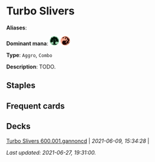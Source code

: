 # Turbo Slivers

**Aliases**: 

**Dominant mana**: <img src="../resources/images/mana/G.png" width="25"/> <img src="../resources/images/mana/R.png" width="25"/>

**Type**: `Aggro`, `Combo`

**Description**: TODO.

## **Staples**



## **Frequent cards**



## **Decks**

[Turbo Slivers 600.001.gannoncd](https://deckstats.net/decks/181430/2102506-turbo-slivers-600-001-gannoncd) | *2021-06-09, 15:34:28* |   


*Last updated: 2021-06-27, 19:31:00.*
